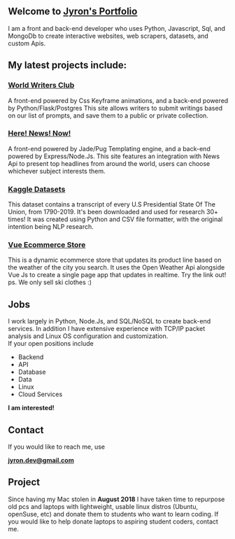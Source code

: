 ## Welcome to [Jyron's Portfolio]()

I am a front and back-end developer who uses Python, Javascript, Sql, and MongoDb to create interactive websites, web scrapers, datasets, and custom Apis.

## My latest projects include:

### [World Writers Club](http://www.worldwritersclub.com/)
A front-end powered by Css Keyframe animations, and a back-end powered by Python/Flask/Postgres
This site allows writers to submit writings based on our list of prompts, and save them to a public or private collection.

### [Here! News! Now!](https://herenewsnow.herokuapp.com/)
A front-end powered by Jade/Pug Templating engine, and a back-end powered by Express/Node.Js.
This site features an integration with News Api to present top headlines from around the world, users can choose whichever subject interests them.

### [Kaggle Datasets](https://www.kaggle.com/jyronw/us-state-of-the-union-addresses-1790-2019)
This dataset contains a transcript of every U.S Presidential State Of The Union, from 1790-2019.  It's been downloaded and used for research 30+ times!  It was created using Python and CSV file formatter, with the original intention being NLP research.

### [Vue Ecommerce Store](https://www.kaggle.com/jyronw/us-state-of-the-union-addresses-1790-2019)
This is a dynamic ecommerce store that updates its product line based on the weather of the city you search.  It uses the Open Weather Api alongside Vue Js to create a single page app that updates in realtime.  Try the link out!
ps. We only sell ski clothes :)



## Jobs

I work largely in Python, Node.Js, and SQL/NoSQL to create back-end services.  In addition I have extensive experience with TCP/IP packet analysis and Linux OS configuration and customization.  
If your open positions include
* Backend
* API
* Database
* Data
* Linux
* Cloud Services

**I am interested!**

## Contact

If you would like to reach me, use

**jyron.dev@gmail.com** 

## Project

Since having my Mac stolen in __August 2018__ I have taken time to repurpose old pcs and laptops with lightweight, usable linux distros (Ubuntu, openSuse, etc) and donate them to students who want to learn coding.  If you would like to help donate laptops to aspiring student coders, contact me.
